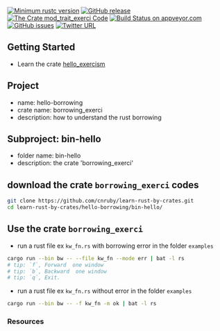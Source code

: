 [![Minimum rustc version](https://img.shields.io/badge/rustc-1.38+-brightgreen)](https://github.com/rust-lang/rust)
[![GitHub release](https://img.shields.io/github/v/release/cnruby/learn-rust-by-crates)](https://github.com/cnruby/learn-rust-by-crates/releases)
[![The Crate `mod_trait_exerci` Code](https://img.shields.io/badge/crate-code-yellowgreen)](https://github.com/cnruby/learn-rust-by-crates/tree/master/hello-borrowing)
[![Build Status on appveyor.com](https://img.shields.io/appveyor/ci/cnruby/learn-rust-by-crates?label=build%20on%20appveyor.com)](https://github.com/cnruby/learn-rust-by-crates/tree/master/hello-borrowing)
[![GitHub issues](https://img.shields.io/github/issues/cnruby/learn-rust-by-crates)](https://github.com/cnruby/learn-rust-by-crates/issues)
[![Twitter URL](https://img.shields.io/twitter/url?style=social&url=https%3A%2F%2Fmobile.twitter.com%2Fcnruby)](https://mobile.twitter.com/cnruby)

## Getting Started
- Learn the crate [hello_exercism](https://crates.io/crates/hello_exercism)

## Project
- name: hello-borrowing
- crate name: borrowing_exerci
- description: how to understand the rust borrowing

## Subproject: bin-hello
- folder name: bin-hello
- description: the crate 'borrowing_exerci'

## download the crate `borrowing_exerci` codes
```bash
git clone https://github.com/cnruby/learn-rust-by-crates.git
cd learn-rust-by-crates/hello-borrowing/bin-hello/
```

## Use the crate `borrowing_exerci`
- run a rust file ex `kw_fn.rs` with borrowing error in the folder `examples`
```bash
cargo run --bin bw -- --file kw_fn --mode err | bat -l rs
# tip: `f`, Forward  one window
# tip: `b`, Backward  one window
# tip: `q`, Exit.
```
- run a rust file ex `kw_fn.rs` without error in the folder `examples`
```bash
cargo run --bin bw -- -f kw_fn -m ok | bat -l rs
```

### Resources
